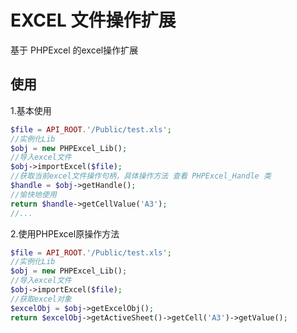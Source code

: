 # EXCEL 文件操作扩展
基于 PHPExcel 的excel操作扩展

## 使用
1.基本使用
```php
$file = API_ROOT.'/Public/test.xls';
//实例化Lib
$obj = new PHPExcel_Lib();
//导入excel文件
$obj->importExcel($file);
//获取当前excel文件操作句柄，具体操作方法 查看 PHPExcel_Handle 类
$handle = $obj->getHandle();
//愉快地使用
return $handle->getCellValue('A3');
//...
```
2.使用PHPExcel原操作方法
```php
$file = API_ROOT.'/Public/test.xls';
//实例化Lib
$obj = new PHPExcel_Lib();
//导入excel文件
$obj->importExcel($file);
//获取excel对象
$excelObj = $obj->getExcelObj();
return $excelObj->getActiveSheet()->getCell('A3')->getValue();
```
